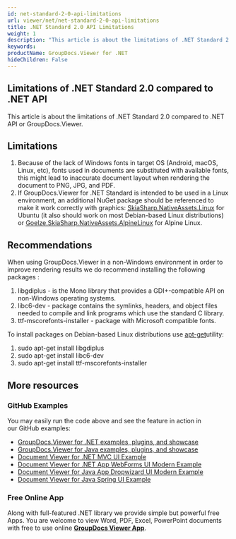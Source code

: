 ```yaml
---
id: net-standard-2-0-api-limitations
url: viewer/net/net-standard-2-0-api-limitations
title: .NET Standard 2.0 API Limitations
weight: 1
description: "This article is about the limitations of .NET Standard 2.0 compared to .NET API or GroupDocs.Viewer."
keywords: 
productName: GroupDocs.Viewer for .NET
hideChildren: False
---
```

## Limitations of .NET Standard 2.0 compared to .NET API

This article is about the limitations of .NET Standard 2.0 compared to .NET API or GroupDocs.Viewer.

## Limitations

1. Because of the lack of Windows fonts in target OS (Android, macOS, Linux, etc), fonts used in documents are substituted with available fonts, this might lead to inaccurate document layout when rendering the document to PNG, JPG, and PDF.
2. If GroupDocs.Viewer for .NET Standard is intended to be used in a Linux environment, an additional NuGet package should be referenced to make it work correctly with graphics: [SkiaSharp.NativeAssets.Linux](https://www.nuget.org/packages/SkiaSharp.NativeAssets.Linux) for Ubuntu (it also should work on most Debian-based Linux distributions) or [Goelze.SkiaSharp.NativeAssets.AlpineLinux](https://www.nuget.org/packages/Goelze.SkiaSharp.NativeAssets.AlpineLinux) for Alpine Linux.

## Recommendations

When using GroupDocs.Viewer in a non-Windows environment in order to improve rendering results we do recommend installing the following packages :

1. libgdiplus - is the Mono library that provides a GDI+-compatible API on non-Windows operating systems.
2. libc6-dev - package contains the symlinks, headers, and object files needed to compile and link programs which use the standard C library.
3. ttf-mscorefonts-installer - package with Microsoft compatible fonts.

To install packages on Debian-based Linux distributions use [apt-get](https://wiki.debian.org/apt-get)utility:

1. sudo apt-get install libgdiplus
2. sudo apt-get install libc6-dev
3. sudo apt-get install ttf-mscorefonts-installer

## More resources

### GitHub Examples

You may easily run the code above and see the feature in action in our GitHub examples:

* [GroupDocs.Viewer for .NET examples, plugins, and showcase](https://github.com/groupdocs-viewer/GroupDocs.Viewer-for-.NET)
* [GroupDocs.Viewer for Java examples, plugins, and showcase](https://github.com/groupdocs-viewer/GroupDocs.Viewer-for-Java)
* [Document Viewer for .NET MVC UI Example](https://github.com/groupdocs-viewer/GroupDocs.Viewer-for-.NET-MVC)
* [Document Viewer for .NET App WebForms UI Modern Example](https://github.com/groupdocs-viewer/GroupDocs.Viewer-for-.NET-WebForms)
* [Document Viewer for Java App Dropwizard UI Modern Example](https://github.com/groupdocs-viewer/GroupDocs.Viewer-for-Java-Dropwizard)
* [Document Viewer for Java Spring UI Example](https://github.com/groupdocs-viewer/GroupDocs.Viewer-for-Java-Spring)

### Free Online App

Along with full-featured .NET library we provide simple but powerful free Apps.
You are welcome to view Word, PDF, Excel, PowerPoint documents with free to use online **[GroupDocs Viewer App](https://products.groupdocs.app/viewer)**.
